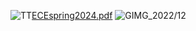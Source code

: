 ![TT](https://github.com/AnuragPaul0/One/assets/88148165/011f2bed-3c3e-4163-aa30-458e8b50730d)[ECEspring2024.pdf](https://anuragpaul0.github.io/One/ECEspring2024.pdf#zoom=150)
![GIMG_2022/12](https://github.com/AnuragPaul0/One/assets/88148165/b3c71d85-bed7-41e6-beae-922623f7e224)
